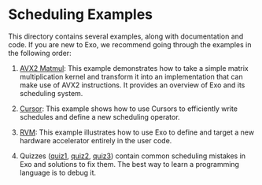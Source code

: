 # Scheduling Examples

This directory contains several examples, along with documentation and code.
If you are new to Exo, we recommend going through the examples in the following order:

1. [AVX2 Matmul](./avx2_matmul/README.md): This example demonstrates how to take a simple matrix multiplication kernel and transform it into an implementation that can make use of AVX2 instructions. It provides an overview of Exo and its scheduling system.

2. [Cursor](./cursors/README.md): This example shows how to use Cursors to efficiently write schedules and define a new scheduling operator.

3. [RVM](./rvm_conv1d/README.md): This example illustrates how to use Exo to define and target a new hardware accelerator entirely in the user code.

4. Quizzes ([quiz1](./quiz1/README.md), [quiz2](./quiz2/README.md), [quiz3](./quiz3/README.md)) contain common scheduling mistakes in Exo and solutions to fix them. The best way to learn a programming language is to debug it.
